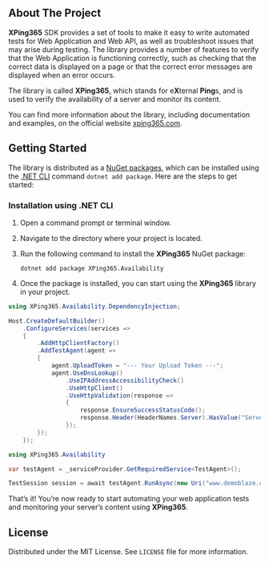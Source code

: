 ## About The Project

**XPing365** SDK provides a set of tools to make it easy to write automated tests for Web Application and Web API, as well as troubleshoot issues that may arise during testing. The library provides a number of features to verify that the Web Application is functioning correctly, such as checking that the correct data is displayed on a page or that the correct error messages are displayed when an error occurs.

The library is called **XPing365**, which stands for e**X**ternal **Ping**s, and is used to verify the availability of a server and monitor its content. 

You can find more information about the library, including documentation and examples, on the official website [xping365.com](https://www.xping365.com).

<!-- GETTING STARTED -->
## Getting Started

The library is distributed as a [NuGet packages](https://www.nuget.org/profiles/XPing365), which can be installed using the [.NET CLI](https://docs.microsoft.com/en-us/dotnet/core/tools/) command `dotnet add package`. Here are the steps to get started:

### Installation using .NET CLI

1. Open a command prompt or terminal window.

2. Navigate to the directory where your project is located.

3. Run the following command to install the **XPing365** NuGet package:

   ```
   dotnet add package XPing365.Availability
   ```

4. Once the package is installed, you can start using the **XPing365** library in your project.

```c#
using XPing365.Availability.DependencyInjection;

Host.CreateDefaultBuilder()
    .ConfigureServices(services =>
    {
        .AddHttpClientFactory()
        .AddTestAgent(agent =>
        {
            agent.UploadToken = "--- Your Upload Token ---";
            agent.UseDnsLookup()
                .UseIPAddressAccessibilityCheck()
                .UseHttpClient()
                .UseHttpValidation(response => 
                {
                    response.EnsureSuccessStatusCode();
                    response.Header(HeaderNames.Server).HasValue("ServerName");
                });
        });
    });
```

```c#
using XPing365.Availability

var testAgent = _serviceProvider.GetRequiredService<TestAgent>();

TestSession session = await testAgent.RunAsync(new Uri("www.demoblaze.com"));
```

That’s it! You’re now ready to start automating your web application tests and monitoring your server’s content using **XPing365**.

## License

Distributed under the MIT License. See `LICENSE` file for more information.
